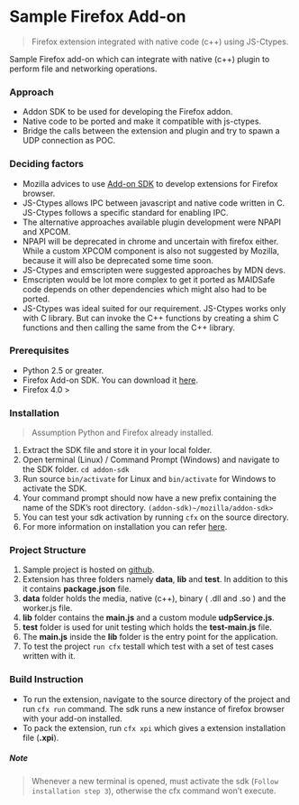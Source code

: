# Sample Firefox Add-on
> Firefox extension integrated with native code (c++) using JS-Ctypes.

Sample Firefox add-on which can integrate with native (c++) plugin to perform file and networking operations.

### Approach
* Addon SDK to be used for developing the Firefox addon.
* Native code to be ported and make it compatible with js-ctypes.
* Bridge the calls between the extension and plugin and try to spawn a UDP connection as POC.

### Deciding factors
* Mozilla advices to use [Add-on SDK](https://developer.mozilla.org/en-US/Add-ons) to develop extensions for Firefox browser.
* JS-Ctypes allows IPC between javascript and native code written in C. JS-Ctypes follows a specific standard for enabling IPC.
* The alternative approaches available plugin development were NPAPI and XPCOM. 
* NPAPI will be deprecated in chrome and uncertain with firefox either. While a custom XPCOM component is also not suggested by Mozilla, because it will also be deprecated some time soon.
* JS-Ctypes and emscripten were suggested approaches by MDN devs.
* Emscripten would be lot more complex to get it ported as MAIDSafe code depends on other dependencies which might also had to be ported.
* JS-Ctypes was ideal suited for our requirement. JS-Ctypes works only with C library. But can invoke the C++ functions by creating a shim C functions and then calling the same from the C++ library.


### Prerequisites
* Python 2.5 or greater.
* Firefox Add-on SDK. You can download it [here](https://developer.mozilla.org/en-US/Add-ons/SDK/Tutorials/Installation).
* Firefox 4.0 >

### Installation
> Assumption Python and Firefox already installed.

1. Extract the SDK file and store it in your local folder.
2. Open terminal (Linux) / Command Prompt (Windows) and navigate to the SDK folder. `cd addon-sdk`
3. Run source `bin/activate` for Linux and `bin/activate` for Windows to activate the SDK.
4. Your command prompt should now have a new prefix containing the name of the SDK’s root directory. `(addon-sdk)~/mozilla/addon-sdk>`
5. You can test your sdk activation by running `cfx` on the source directory.
6. For more information on installation you can refer [here](https://developer.mozilla.org/en-US/Add-ons/SDK/Tutorials/Installation).

### Project Structure
1. Sample project is hosted on [github](https://github.com/shankar2105/maidsafe_firefox_addon).
2. Extension has three folders namely __data__, __lib__ and __test__. In addition to this it contains __package.json__ file.
3. __data__ folder holds the media, native (c++), binary ( .dll and .so ) and the worker.js file.
4. __lib__ folder contains the __main.js__ and a custom module __udpService.js__.
5. __test__ folder is used for unit testing which holds the __test-main.js__ file.
6. The __main.js__ inside the __lib__ folder is the entry point for the application.
7. To test the project `run cfx` testall which test with a set of test cases written with it.

### Build Instruction
* To run the extension, navigate to the source directory of the project and run `cfx run` command. The sdk runs a new instance of firefox browser with your add-on installed.
* To pack the extension, run `cfx xpi` which gives a extension installation file (__.xpi__).

##### _Note_
> Whenever a new terminal is opened, must activate the sdk (`Follow installation step 3`), otherwise the cfx command won’t execute.
